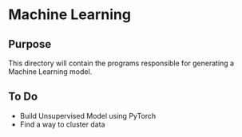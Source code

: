 # Machine Learning

## Purpose
This directory will contain the programs responsible for generating a Machine Learning model.

## To Do
* Build Unsupervised Model using PyTorch
* Find a way to cluster data
